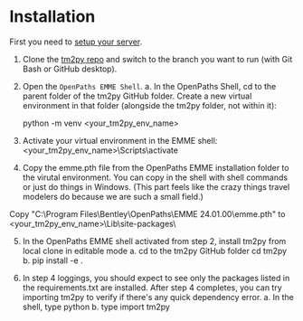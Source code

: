 
# Installation

First you need to [setup your server](server-setup.md).

1. Clone the [tm2py repo](https://github.com/BayAreaMetro/tm2py) and switch to the branch you want to run (with Git Bash or GitHub desktop).

2. Open the ``OpenPaths EMME Shell``.
    a. In the OpenPaths Shell, cd to the parent folder of the tm2py GitHub folder. Create a new virtual environment in that folder (alongside the tm2py folder, not within it): 
    
    python -m venv <your_tm2py_env_name>

3. Activate your virtual environment in the EMME shell:
   <your_tm2py_env_name>\Scripts\activate

4. Copy the emme.pth file from the OpenPaths EMME installation folder to the virutal environment. You can copy in the shell with shell commands or just do things in Windows. (This part feels like the crazy things travel modelers do because we are such a small field.)

Copy "C:\Program Files\Bentley\OpenPaths\EMME 24.01.00\emme.pth" to <your_tm2py_env_name>\Lib\site-packages\

5. In the OpenPaths EMME shell activated from step 2, install tm2py from local clone in editable mode
a.	cd to the tm2py GitHub folder cd tm2py
b.	pip install -e .

6.	In step 4 loggings, you should expect to see only the packages listed in the requirements.txt are installed. After step 4 completes, you can try importing tm2py to verify if there's any quick dependency error.
a.	In the shell, type python
b.	type import tm2py




